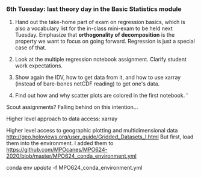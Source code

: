 ### 6th Tuesday: last theory day in the Basic Statistics module

1. Hand out the take-home part of exam on regression basics, which is also a vocabulary list for the in-class mini-exam to be held next Tuesday. Emphasize that **orthogonality of decomposition** is the property we want to focus on going forward. Regression is just a special case of that. 

2. Look at the multiple regression notebook assignment. Clarify student work expectations. 

3. Show again the IDV, how to get data from it, and how to use xarray (instead of bare-bones netCDF reading) to get one's data. 

4. Find out how and why scatter plots are colored in the first notebook. 
'


Scout assignments? Falling behind on this intention... 

Higher level approach to data access: xarray

Higher level access to geographic plotting and multidimensional data 
http://geo.holoviews.org/user_guide/Gridded_Datasets_I.html
But first, load them into the environment. I added them to 
https://github.com/MPOcanes/MPO624-2020/blob/master/MPO624_conda_environment.yml

conda env _update_ -f MPO624_conda_environment.yml


